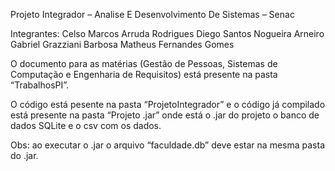 Projeto Integrador – Analise E Desenvolvimento De Sistemas – Senac

Integrantes:
	Celso Marcos Arruda Rodrigues
	Diego Santos Nogueira Arneiro
	Gabriel Grazziani Barbosa
	Matheus Fernandes Gomes

O documento para as matérias (Gestão de Pessoas, Sistemas de Computação e Engenharia de Requisitos) está presente na pasta “TrabalhosPI”.

O código está pesente na pasta “ProjetoIntegrador” e o código já compilado está presente na pasta “Projeto .jar” onde está o .jar do projeto o banco de dados SQLite e o csv com os dados.

Obs: ao executar o .jar o arquivo  “faculdade.db” deve estar na mesma pasta do .jar.
